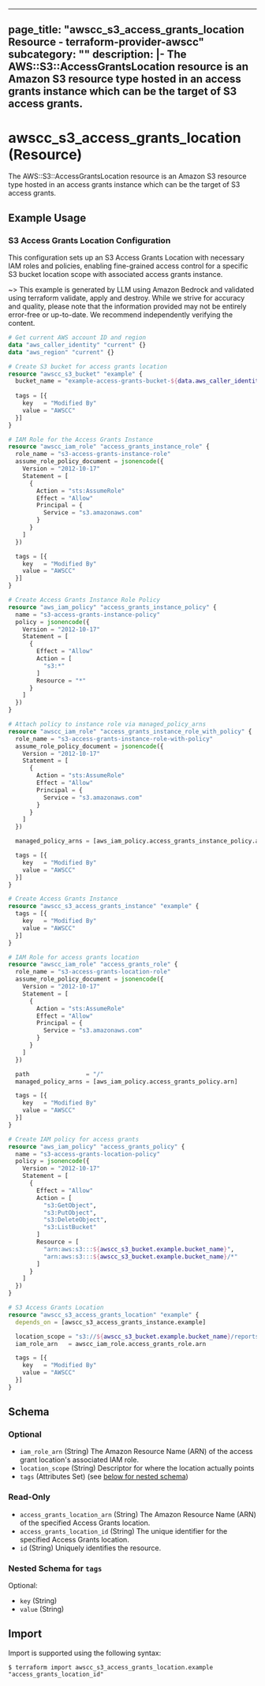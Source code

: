 
---
page_title: "awscc_s3_access_grants_location Resource - terraform-provider-awscc"
subcategory: ""
description: |-
  The AWS::S3::AccessGrantsLocation resource is an Amazon S3 resource type hosted in an access grants instance which can be the target of S3 access grants.
---

# awscc_s3_access_grants_location (Resource)

The AWS::S3::AccessGrantsLocation resource is an Amazon S3 resource type hosted in an access grants instance which can be the target of S3 access grants.

## Example Usage

### S3 Access Grants Location Configuration

This configuration sets up an S3 Access Grants Location with necessary IAM roles and policies, enabling fine-grained access control for a specific S3 bucket location scope with associated access grants instance.

~> This example is generated by LLM using Amazon Bedrock and validated using terraform validate, apply and destroy. While we strive for accuracy and quality, please note that the information provided may not be entirely error-free or up-to-date. We recommend independently verifying the content.

```terraform
# Get current AWS account ID and region
data "aws_caller_identity" "current" {}
data "aws_region" "current" {}

# Create S3 bucket for access grants location
resource "awscc_s3_bucket" "example" {
  bucket_name = "example-access-grants-bucket-${data.aws_caller_identity.current.account_id}"
  
  tags = [{
    key   = "Modified By"
    value = "AWSCC"
  }]
}

# IAM Role for the Access Grants Instance
resource "awscc_iam_role" "access_grants_instance_role" {
  role_name = "s3-access-grants-instance-role"
  assume_role_policy_document = jsonencode({
    Version = "2012-10-17"
    Statement = [
      {
        Action = "sts:AssumeRole"
        Effect = "Allow"
        Principal = {
          Service = "s3.amazonaws.com"
        }
      }
    ]
  })

  tags = [{
    key   = "Modified By"
    value = "AWSCC"
  }]
}

# Create Access Grants Instance Role Policy
resource "aws_iam_policy" "access_grants_instance_policy" {
  name = "s3-access-grants-instance-policy"
  policy = jsonencode({
    Version = "2012-10-17"
    Statement = [
      {
        Effect = "Allow"
        Action = [
          "s3:*"
        ]
        Resource = "*"
      }
    ]
  })
}

# Attach policy to instance role via managed_policy_arns
resource "awscc_iam_role" "access_grants_instance_role_with_policy" {
  role_name = "s3-access-grants-instance-role-with-policy"
  assume_role_policy_document = jsonencode({
    Version = "2012-10-17"
    Statement = [
      {
        Action = "sts:AssumeRole"
        Effect = "Allow"
        Principal = {
          Service = "s3.amazonaws.com"
        }
      }
    ]
  })

  managed_policy_arns = [aws_iam_policy.access_grants_instance_policy.arn]

  tags = [{
    key   = "Modified By"
    value = "AWSCC"
  }]
}

# Create Access Grants Instance
resource "awscc_s3_access_grants_instance" "example" {
  tags = [{
    key   = "Modified By"
    value = "AWSCC"
  }]
}

# IAM Role for access grants location
resource "awscc_iam_role" "access_grants_role" {
  role_name = "s3-access-grants-location-role"
  assume_role_policy_document = jsonencode({
    Version = "2012-10-17"
    Statement = [
      {
        Action = "sts:AssumeRole"
        Effect = "Allow"
        Principal = {
          Service = "s3.amazonaws.com"
        }
      }
    ]
  })

  path                = "/"
  managed_policy_arns = [aws_iam_policy.access_grants_policy.arn]

  tags = [{
    key   = "Modified By"
    value = "AWSCC"
  }]
}

# Create IAM policy for access grants
resource "aws_iam_policy" "access_grants_policy" {
  name = "s3-access-grants-location-policy"
  policy = jsonencode({
    Version = "2012-10-17"
    Statement = [
      {
        Effect = "Allow"
        Action = [
          "s3:GetObject",
          "s3:PutObject",
          "s3:DeleteObject",
          "s3:ListBucket"
        ]
        Resource = [
          "arn:aws:s3:::${awscc_s3_bucket.example.bucket_name}",
          "arn:aws:s3:::${awscc_s3_bucket.example.bucket_name}/*"
        ]
      }
    ]
  })
}

# S3 Access Grants Location
resource "awscc_s3_access_grants_location" "example" {
  depends_on = [awscc_s3_access_grants_instance.example]

  location_scope = "s3://${awscc_s3_bucket.example.bucket_name}/reports/"
  iam_role_arn   = awscc_iam_role.access_grants_role.arn

  tags = [{
    key   = "Modified By"
    value = "AWSCC"
  }]
}
```

<!-- schema generated by tfplugindocs -->
## Schema

### Optional

- `iam_role_arn` (String) The Amazon Resource Name (ARN) of the access grant location's associated IAM role.
- `location_scope` (String) Descriptor for where the location actually points
- `tags` (Attributes Set) (see [below for nested schema](#nestedatt--tags))

### Read-Only

- `access_grants_location_arn` (String) The Amazon Resource Name (ARN) of the specified Access Grants location.
- `access_grants_location_id` (String) The unique identifier for the specified Access Grants location.
- `id` (String) Uniquely identifies the resource.

<a id="nestedatt--tags"></a>
### Nested Schema for `tags`

Optional:

- `key` (String)
- `value` (String)

## Import

Import is supported using the following syntax:

```shell
$ terraform import awscc_s3_access_grants_location.example "access_grants_location_id"
```
